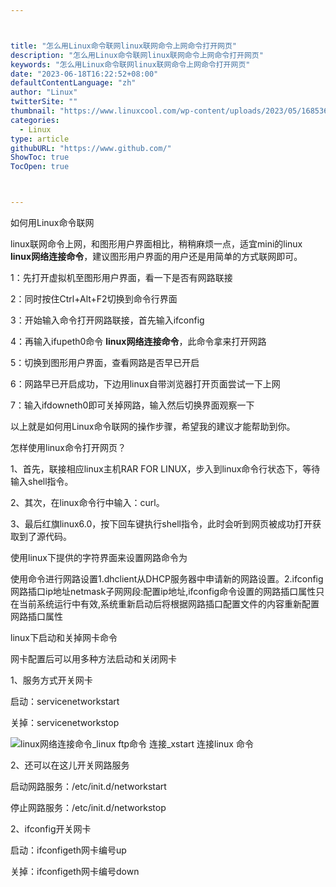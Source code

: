 ```yaml
---



title: "怎么用Linux命令联网linux联网命令上网命令打开网页"
description: "怎么用Linux命令联网linux联网命令上网命令打开网页"
keywords: "怎么用Linux命令联网linux联网命令上网命令打开网页"
date: "2023-06-18T16:22:52+08:00"
defaultContentLanguage: "zh"
author: "Linux"
twitterSite: ""
thumbnail: "https://www.linuxcool.com/wp-content/uploads/2023/05/1685362178650_1.gif"
categories:
  - Linux
type: article
githubURL: "https://www.github.com/"
ShowToc: true
TocOpen: true



---
```


如何用Linux命令联网

linux联网命令上网，和图形用户界面相比，稍稍麻烦一点，适宜mini的linux **linux网络连接命令**，建议图形用户界面的用户还是用简单的方式联网即可。

1：先打开虚拟机至图形用户界面，看一下是否有网路联接

2：同时按住Ctrl+Alt+F2切换到命令行界面

3：开始输入命令打开网路联接，首先输入ifconfig

4：再输入ifupeth0命令 **linux网络连接命令**，此命令拿来打开网路

5：切换到图形用户界面，查看网路是否早已开启

6：网路早已开启成功，下边用linux自带浏览器打开页面尝试一下上网

7：输入ifdowneth0即可关掉网路，输入然后切换界面观察一下

以上就是如何用Linux命令联网的操作步骤，希望我的建议才能帮助到你。

怎样使用linux命令打开网页？

1、首先，联接相应linux主机RAR FOR LINUX，步入到linux命令行状态下，等待输入shell指令。

2、其次，在linux命令行中输入：curl。

3、最后红旗linux6.0，按下回车键执行shell指令，此时会听到网页被成功打开获取到了源代码。

使用linux下提供的字符界面来设置网路命令为

使用命令进行网路设置1.dhclient从DHCP服务器中申请新的网路设置。2.ifconfig网路插口ip地址netmask子网网段:配置ip地址,ifconfig命令设置的网路插口属性只在当前系统运行中有效,系统重新启动后将根据网路插口配置文件的内容重新配置网路插口属性

linux下启动和关掉网卡命令

网卡配置后可以用多种方法启动和关闭网卡

1、服务方式开关网卡

启动：servicenetworkstart

关掉：servicenetworkstop

![linux网络连接命令_linux ftp命令 连接_xstart 连接linux 命令](https://www.linuxcool.com/wp-content/uploads/2023/05/1685362178650_1.gif)

2、还可以在这儿开关网路服务

启动网路服务：/etc/init.d/networkstart

停止网路服务：/etc/init.d/networkstop

2、ifconfig开关网卡

启动：ifconfigeth网卡编号up

关掉：ifconfigeth网卡编号down